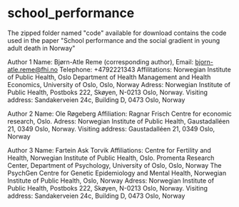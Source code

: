 # school_performance

The zipped folder named "code" available for download contains the code used in the paper "School performance and the social gradient in young adult death in Norway"

Author 1
Name: Bjørn-Atle Reme (corresponding author),
Email: bjorn-atle.reme@fhi.no
Telephone: +4792221343 
Affilitations: Norwegian Institute of Public Health, Oslo
Department of Health Management and Health Economics, University of Oslo, Oslo, Norway
Adress: Norwegian Institute of Public Health, Postboks 222, Skøyen, N-0213 Oslo, Norway. Visiting address: Sandakerveien 24c, Building D, 0473 Oslo, Norway

Author 2
Name: Ole Røgeberg 
Affiliation: Ragnar Frisch Centre for economic research, Oslo.
Adress: Norwegian Institute of Public Health, Gaustadalléen 21, 0349 Oslo, Norway. 
Visiting address: Gaustadalléen 21, 0349 Oslo, Norway

Author 3
Name: Fartein Ask Torvik 
Affiliations: Centre for Fertility and Health, Norwegian Institute of Public Health, Oslo.
Promenta Research Center, Department of Psychology, University of Oslo, Oslo, Norway
The PsychGen Centre for Genetic Epidemiology and Mental Health, Norwegian Institute of Public Health, Oslo, Norway
Adress: Norwegian Institute of Public Health, Postboks 222, Skøyen, N-0213 Oslo, Norway. Visiting address: Sandakerveien 24c, Building D, 0473 Oslo, Norway

